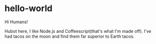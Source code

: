 # hello-world

Hi Humans!

Hubot here, I like Node.js and Coffeescript(that's what I'm made off).
I've had tacos on the moon and find them far superior to Earth tacos.
